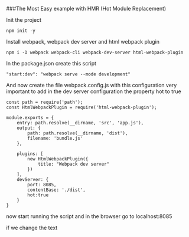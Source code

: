 ###The Most Easy example with HMR (Hot Module Replacement)

Init the project

```npm init -y```

Install webpack, webpack dev server and html webpack plugin

```npm i -D webpack webpack-cli webpack-dev-server html-webpack-plugin```

In the package.json create this script

```"start:dev": "webpack serve --mode development"```

And now create the file webpack.config.js with this configuration
very important to add in the dev server configuration the property hot to true

```
const path = require('path');
const HtmlWebpackPlugin = require('html-webpack-plugin');

module.exports = {
    entry: path.resolve(__dirname, 'src', 'app.js'),
    output: {
        path: path.resolve(__dirname, 'dist'),
        filename: 'bundle.js'
    },

    plugins: [
        new HtmlWebpackPlugin({
            title: "Webpack dev server"
        })
    ],
    devServer: {
        port: 8085,
        contentBase: './dist',
        hot:true
    }
}
```

now start running the script and in the browser go to localhost:8085

if we change the text
